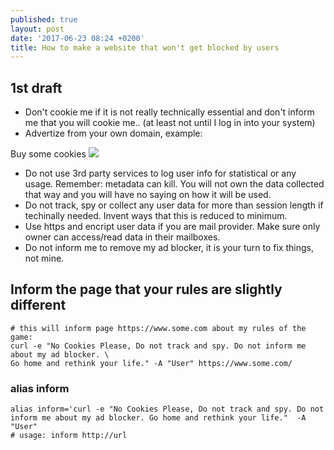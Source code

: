 ```yaml
---
published: true
layout: post
date: '2017-06-23 08:24 +0200'
title: How to make a website that won't get blocked by users
---
```

## 1st draft

- Don't cookie me if it is not really technically essential and don't inform me that you will cookie me.. (at least not until I log in into your system)
- Advertize from your own domain, example:

Buy some cookies
![]({{site.baseurl}}/media/cookies.png)

- Do not use 3rd party services to log user info for statistical or any usage. Remember: metadata can kill. You will not own the data collected that way and you will have no saying on how it will be used.
- Do not track, spy or collect any user data for more than session length if techinally needed. Invent ways that this is reduced to minimum.
- Use https and encript user data if you are mail provider. Make sure only owner can access/read data in their mailboxes.
- Do not inform me to remove my ad blocker, it is your turn to fix things, not mine.

## Inform the page that your rules are slightly different

    # this will inform page https://www.some.com about my rules of the game:
    curl -e "No Cookies Please, Do not track and spy. Do not inform me about my ad blocker. \
    Go home and rethink your life." -A "User" https://www.some.com/
    
### alias inform

    alias inform='curl -e "No Cookies Please, Do not track and spy. Do not inform me about my ad blocker. Go home and rethink your life."  -A "User"
    # usage: inform http://url    

